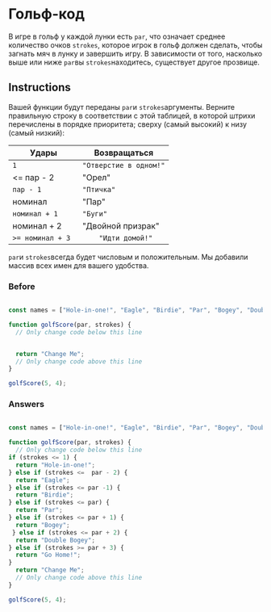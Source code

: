 # Гольф-код
В игре в гольф у каждой лунки есть `par`, что означает среднее количество очков `strokes`, которое игрок в гольф должен сделать, чтобы загнать мяч в лунку и завершить игру. В зависимости от того, насколько выше или ниже `par`вы `strokes`находитесь, существует другое прозвище.

## Instructions

Вашей функции будут переданы `par`и `strokes`аргументы. Верните правильную строку в соответствии с этой таблицей, в которой штрихи перечислены в порядке приоритета; сверху (самый высокий) к низу (самый низкий):

| **Удары**         |     **Возвращаться** |
|-------------|------------|
|`1	   `         | `"Отверстие в одном!"` | 
|<= пар - 2      |	"Орел"  |
|`пар - 1	 `     | `"Птичка"`  |
|номинал         |	"Пар"  |
|`номинал + 1`    |	`"Буги"`|  
|номинал + 2	    | "Двойной призрак"  |
|`>= номинал + 3 `|`	"Идти домой!"` | 

`par`и `strokes`всегда будет числовым и положительным. Мы добавили массив всех имен для вашего удобства.

### Before

```javascript

const names = ["Hole-in-one!", "Eagle", "Birdie", "Par", "Bogey", "Double Bogey", "Go Home!"];

function golfScore(par, strokes) {
  // Only change code below this line


  return "Change Me";
  // Only change code above this line
}

golfScore(5, 4);
```
### Answers

```javascript

const names = ["Hole-in-one!", "Eagle", "Birdie", "Par", "Bogey", "Double Bogey", "Go Home!"];

function golfScore(par, strokes) {
  // Only change code below this line
if (strokes <= 1) {
  return "Hole-in-one!";
} else if (strokes <=  par - 2) {
  return "Eagle";
} else if (strokes <= par -1) {
  return "Birdie";
} else if (strokes <= par) {
  return "Par";
} else if (strokes <= par + 1) {
  return "Bogey";
 } else if (strokes <= par + 2) {
  return "Double Bogey";
} else if (strokes >= par + 3) {
  return "Go Home!";
}
  return "Change Me";
  // Only change code above this line
}

golfScore(5, 4);
```
